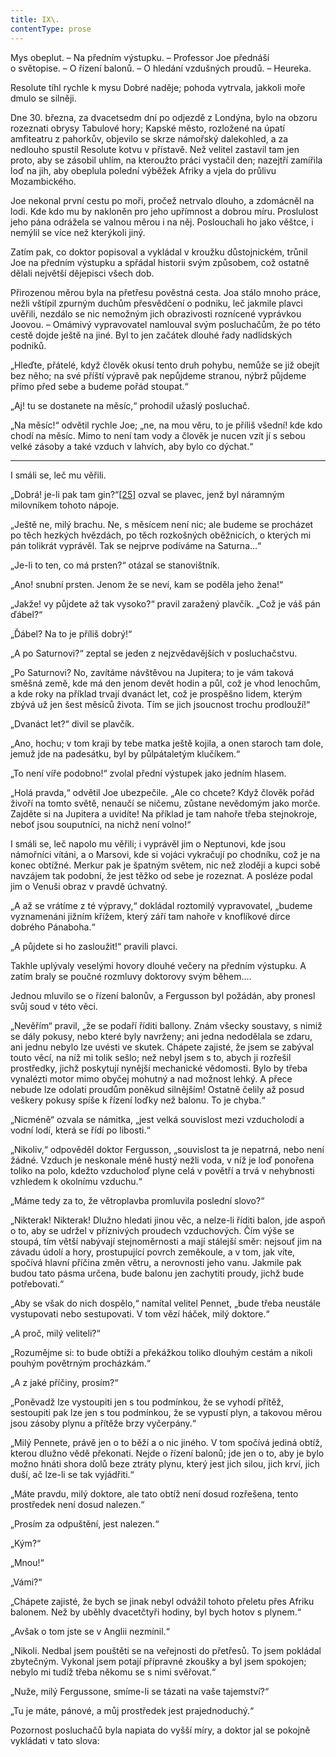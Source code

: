 ```yaml
---
title: IX\.
contentType: prose
---
```


<section>

Mys obeplut. – Na předním výstupku. – Professor Joe přednáší o světopise. – O řízení balonů. – O hledání vzdušných proudů. – Heureka.

Resolute tíhl rychle k mysu Dobré naděje; pohoda vytrvala, jakkoli moře dmulo se silněji.

Dne 30. března, za dvacetsedm dní po odjezdě z Londýna, bylo na obzoru rozeznati obrysy Tabulové hory; Kapské město, rozložené na úpatí amfiteatru z pahorkův, objevilo se skrze námořský dalekohled, a za nedlouho spustil Resolute kotvu v přístavě. Než velitel zastavil tam jen proto, aby se zásobil uhlím, na kteroužto práci vystačil den; nazejtří zamířila loď na jih, aby obeplula polední výběžek Afriky a vjela do průlivu Mozambického.

Joe nekonal první cestu po moři, pročež netrvalo dlouho, a zdomácněl na lodi. Kde kdo mu by nakloněn pro jeho upřímnost a dobrou míru. Proslulost jeho pána odrážela se valnou měrou i na něj. Poslouchali ho jako věštce, i nemýlil se více než kterýkoli jiný.

Zatím pak, co doktor popisoval a vykládal v kroužku důstojnickém, trůnil Joe na předním výstupku a spřádal historii svým způsobem, což ostatně dělali největší dějepisci všech dob.

Přirozenou měrou byla na přetřesu pověstná cesta. Joa stálo mnoho práce, nežli vštípil zpurným duchům přesvědčení o podniku, leč jakmile plavci uvěřili, nezdálo se nic nemožným jich obrazivosti roznícené vyprávkou Joovou. – Omámivý vypravovatel namlouval svým posluchačům, že po této cestě dojde ještě na jiné. Byl to jen začátek dlouhé řady nadlidských podniků.

„Hleďte, přátelé, když člověk okusí tento druh pohybu, nemůže se již obejít bez něho; na své příští výpravě pak nepůjdeme stranou, nýbrž půjdeme přímo před sebe a budeme pořád stoupat.“

„Aj! tu se dostanete na měsíc,“ prohodil užaslý posluchač.

„Na měsíc!“ odvětil rychle Joe; „ne, na mou věru, to je příliš všední! kde kdo chodí na měsíc. Mimo to není tam vody a člověk je nucen vzít jí s sebou velké zásoby a také vzduch v lahvích, aby bylo co dýchat.“

* * *

I smáli se, leč mu věřili.

„Dobrá! je-li pak tam gin?“[\[25\]](./resources/undefined) ozval se plavec, jenž byl náramným milovníkem tohoto nápoje.

„Ještě ne, milý brachu. Ne, s měsícem není nic; ale budeme se procházet po těch hezkých hvězdách, po těch rozkošných oběžnicích, o kterých mi pán tolikrát vyprávěl. Tak se nejprve podíváme na Saturna…“

„Je-li to ten, co má prsten?“ otázal se stanovištník.

„Ano! snubní prsten. Jenom že se neví, kam se poděla jeho žena!“

„Jakže! vy půjdete až tak vysoko?“ pravil zaražený plavčík. „Což je váš pán ďábel?“

„Ďábel? Na to je příliš dobrý!“

„A po Saturnovi?“ zeptal se jeden z nejzvědavějších v posluchačstvu.

„Po Saturnovi? No, zavítáme návštěvou na Jupitera; to je vám taková směšná země, kde má den jenom devět hodin a půl, což je vhod lenochům, a kde roky na příklad trvají dvanáct let, což je prospěšno lidem, kterým zbývá už jen šest měsíců života. Tím se jich jsoucnost trochu prodlouží!“

„Dvanáct let?“ divil se plavčík.

„Ano, hochu; v tom kraji by tebe matka ještě kojila, a onen staroch tam dole, jemuž jde na padesátku, byl by půlpátaletým klučíkem.“

„To není víře podobno!“ zvolal přední výstupek jako jedním hlasem.

„Holá pravda,“ odvětil Joe ubezpečile. „Ale co chcete? Když člověk pořád živoří na tomto světě, nenaučí se ničemu, zůstane nevědomým jako morče. Zajděte si na Jupitera a uvidíte! Na příklad je tam nahoře třeba stejnokroje, neboť jsou souputníci, na nichž není volno!“

I smáli se, leč napolo mu věřili; i vyprávěl jim o Neptunovi, kde jsou námořníci vítáni, a o Marsovi, kde si vojáci vykračují po chodníku, což je na konec obtížné. Merkur pak je špatným světem, nic než zloději a kupci sobě navzájem tak podobní, že jest těžko od sebe je rozeznat. A posléze podal jim o Venuši obraz v pravdě úchvatný.

„A až se vrátíme z té výpravy,“ dokládal roztomilý vypravovatel, „budeme vyznamenáni jižním křížem, který září tam nahoře v knoflíkové dírce dobrého Pánaboha.“

„A půjdete si ho zasloužit!“ pravili plavci.

Takhle uplývaly veselými hovory dlouhé večery na předním výstupku. A zatím braly se poučné rozmluvy doktorovy svým během.…

Jednou mluvilo se o řízení balonův, a Fergusson byl požádán, aby pronesl svůj soud v této věci.

„Nevěřím“ pravil, „že se podaří říditi ballony. Znám všecky soustavy, s nimiž se dály pokusy, nebo které byly navrženy; ani jedna nedodělala se zdaru, ani jednu nebylo lze uvésti ve skutek. Chápete zajisté, že jsem se zabýval touto věcí, na níž mi tolik sešlo; než nebyl jsem s to, abych ji rozřešil prostředky, jichž poskytují nynější mechanické vědomosti. Bylo by třeba vynalézti motor mimo obyčej mohutný a nad možnost lehký. A přece nebude lze odolati proudům poněkud silnějším! Ostatně čelily až posud veškery pokusy spíše k řízení loďky než balonu. To je chyba.“

„Nicméně“ ozvala se námitka, „jest velká souvislost mezi vzducholodí a vodní lodí, která se řídí po libosti.“

„Nikoliv,“ odpověděl doktor Fergusson, „souvislost ta je nepatrná, nebo není žádné. Vzduch je neskonale méně hustý nežli voda, v níž je loď ponořena toliko na polo, kdežto vzducholoď plyne celá v povětří a trvá v nehybnosti vzhledem k okolnímu vzduchu.“

„Máme tedy za to, že větroplavba promluvila poslední slovo?“

„Nikterak! Nikterak! Dlužno hledati jinou věc, a nelze-li říditi balon, jde aspoň o to, aby se udržel v příznivých proudech vzduchových. Čím výše se stoupá, tím větší nabývají stejnoměrnosti a mají stálejší směr: nejsouť jim na závadu údolí a hory, prostupující povrch zeměkoule, a v tom, jak víte, spočívá hlavní příčina změn větru, a nerovnosti jeho vanu. Jakmile pak budou tato pásma určena, bude balonu jen zachytiti proudy, jichž bude potřebovati.“

„Aby se však do nich dospělo,“ namítal velitel Pennet, „bude třeba neustále vystupovati nebo sestupovati. V tom vězí háček, milý doktore.“

„A proč, milý veliteli?“

„Rozumějme si: to bude obtíží a překážkou toliko dlouhým cestám a nikoli pouhým povětrným procházkám.“

„A z jaké příčiny, prosím?“

„Poněvadž lze vystoupiti jen s tou podmínkou, že se vyhodí přítěž, sestoupiti pak lze jen s tou podmínkou, že se vypustí plyn, a takovou měrou jsou zásoby plynu a přítěže brzy vyčerpány.“

„Milý Pennete, právě jen o to běží a o nic jiného. V tom spočívá jediná obtíž, kterou dlužno vědě překonati. Nejde o řízení balonů; jde jen o to, aby je bylo možno hnáti shora dolů beze ztráty plynu, který jest jich silou, jich krví, jich duší, ač lze-li se tak vyjádřiti.“

„Máte pravdu, milý doktore, ale tato obtíž není dosud rozřešena, tento prostředek není dosud nalezen.“

„Prosím za odpuštění, jest nalezen.“

„Kým?“

„Mnou!“

„Vámi?“

„Chápete zajisté, že bych se jinak nebyl odvážil tohoto přeletu přes Afriku balonem. Než by uběhly dvacetčtyři hodiny, byl bych hotov s plynem.“

„Avšak o tom jste se v Anglii nezmínil.“

„Nikoli. Nedbal jsem pouštěti se na veřejnosti do přetřesů. To jsem pokládal zbytečným. Vykonal jsem potají přípravné zkoušky a byl jsem spokojen; nebylo mi tudíž třeba někomu se s nimi svěřovat.“

„Nuže, milý Fergussone, smíme-li se tázati na vaše tajemství?“

„Tu je máte, pánové, a můj prostředek jest prajednoduchý.“

Pozornost posluchačů byla napiata do vyšší míry, a doktor jal se pokojně vykládati v tato slova:

</section>
